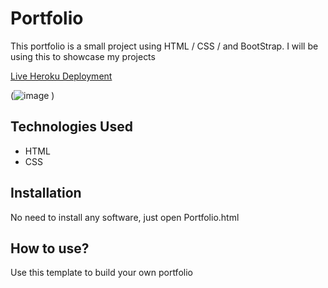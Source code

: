 # Portfolio
This portfolio is a small project using HTML /  CSS / and BootStrap. I will be using this to showcase my projects

[Live Heroku  Deployment](https://portfolio-joser.herokuapp.com/)


(![image](https://user-images.githubusercontent.com/96680710/154915667-a24dd430-b08b-4554-86c1-59408a2e589e.png)
)

## Technologies Used

- HTML
- CSS

## Installation

No need to install any software, just open Portfolio.html

## How to use?

Use this template to build your own portfolio

